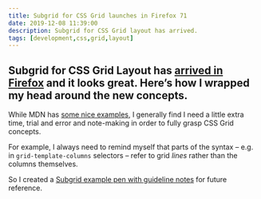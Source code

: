 ```yaml
---
title: Subgrid for CSS Grid launches in Firefox 71
date: 2019-12-08 11:39:00
description: Subgrid for CSS Grid layout has arrived.
tags: [development,css,grid,layout]
---
```

Subgrid for CSS Grid Layout has [arrived in Firefox](https://hacks.mozilla.org/2019/12/firefox-71-a-year-end-arrival/) and it looks great. Here’s how I wrapped my head around the new concepts.
---

While MDN has [some nice examples](https://wiki.developer.mozilla.org/en-US/docs/Web/CSS/CSS_Grid_Layout/Subgrid), I generally find I need a little extra time, trial and error and note-making in order to fully grasp CSS Grid concepts. 

For example, I always need to remind myself that parts of the syntax – e.g. in `grid-template-columns` selectors – refer to grid _lines_ rather than the columns themselves. 

So I created a [Subgrid example pen with guideline notes](https://codepen.io/fuzzylogicx/pen/eYmpowG?editors=1100) for future reference.
